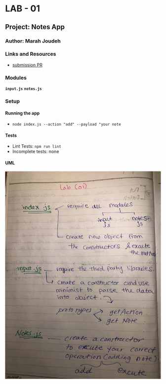 # LAB - 01

## Project: Notes App

### Author: Marah Joudeh

### Links and Resources

- [submission PR](https://github.com/marah-401-advanced-javascript/notes/pull/1)


### Modules

**`input.js`**
**`notes.js`**

### Setup

#### Running the app

- `node index.js --action "add" --payload "your note`

#### Tests

- Lint Tests: `npm run lint`
- Incomplete tests: none

#### UML

![UML](/assets/lab01.jpg)


